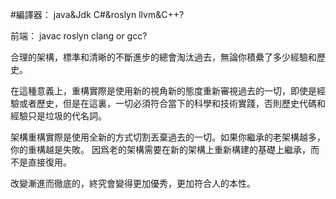 #編譯器： java&Jdk C#&roslyn  llvm&C++?

前端：            javac    roslyn      clang or gcc?

合理的架構，標準和清晰的不斷進步的總會淘汰過去，無論你積纍了多少經驗和歷史。

在這種意義上，重構實際是使用新的視角新的態度重新審視過去的一切，即使是經驗或者歷史，但是在這裏，一切必須符合當下的科學和技術實踐，否則歷史代碼和經驗只是垃圾的代名詞。

架構重構實際是使用全新的方式切割丟棄過去的一切。如果你繼承的老架構越多，你的重構越是失敗。 因爲老的架構需要在新的架構上重新構建的基礎上繼承，而不是直接復用。

改變漸進而徹底的，終究會變得更加優秀，更加符合人的本性。